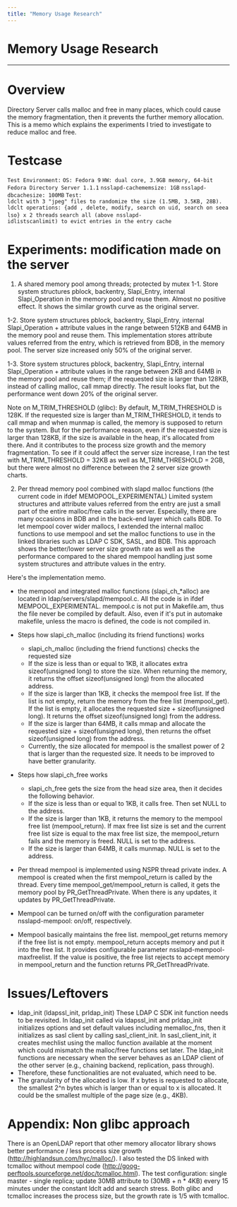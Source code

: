 ```yaml
---
title: "Memory Usage Research"
---
```


# Memory Usage Research
-----------------------

Overview
========

Directory Server calls malloc and free in many places, which could cause the memory fragmentation, then it prevents the further memory allocation. This is a memo which explains the experiments I tried to investigate to reduce malloc and free.

Testcase
========

`Test Environment:`
`OS: Fedora 9`
`HW: dual core, 3.9GB memory, 64-bit`
`Fedora Directory Server 1.1.1`
`nsslapd-cachememsize: 1GB`
`nsslapd-dbcachesize: 100MB`
`Test:`
`ldclt with 3 "jpeg" files to randomize the size (1.5MB, 3.5KB, 28B).`
`ldclt operations: {add , delete, modify, search on uid, search on seealso} x 2 threads`
`search all (above nsslapd-idlistscanlimit) to evict entries in the entry cache`

Experiments: modification made on the server
============================================

1. A shared memory pool among threads; protected by mutex
1-1. Store system structures pblock, backentry, Slapi\_Entry, internal Slapi\_Operation in the memory pool and reuse them.
Almost no positive effect. It shows the similar growth curve as the original server.

1-2. Store system structures pblock, backentry, Slapi\_Entry, internal Slapi\_Operation + attribute values in the range between 512KB and 64MB in the memory pool and reuse them.
This implementation stores attribute values referred from the entry, which is retrieved from BDB, in the memory pool. The server size increased only 50% of the original server.

1-3. Store system structures pblock, backentry, Slapi\_Entry, internal Slapi\_Operation + attribute values in the range between 2KB and 64MB in the memory pool and reuse them; if the requested size is larger than 128KB, instead of calling malloc, call mmap directly.
The result looks flat, but the performance went down 20% of the original server.

Note on M\_TRIM\_THRESHOLD (glibc): By default, M\_TRIM\_THRESHOLD is 128K. If the requested size is larger than M\_TRIM\_THRESHOLD, it tends to call mmap and when munmap is called, the memory is supposed to return to the system. But for the performance reason, even if the requested size is larger than 128KB, if the size is available in the heap, it's allocated from there. And it contributes to the process size growth and the memory fragmentation. To see if it could affect the server size increase, I ran the test with M\_TRIM\_THRESHOLD = 32KB as well as M\_TRIM\_THRESHOLD = 2GB, but there were almost no difference between the 2 server size growth charts.

2. Per thread memory pool combined with slapd malloc functions (the current code in ifdef MEMOPOOL\_EXPERIMENTAL)
Limited system structures and attribute values referred from the entry are just a small part of the entire malloc/free calls in the server. Especially, there are many occasions in BDB and in the back-end layer which calls BDB. To let mempool cover wider mallocs, I extended the internal malloc functions to use mempool and set the malloc functions to use in the linked libraries such as LDAP C SDK, SASL, and BDB. This approach shows the better/lower server size growth rate as well as the performance compared to the shared mempool handling just some system structures and attribute values in the entry.

Here's the implementation memo.

-   the mempool and integrated malloc functions (slapi\_ch\_\*alloc) are located in ldap/servers/slapd/mempool.c. All the code is in ifdef MEMPOOL\_EXPERIMENTAL. mempool.c is not put in Makefile.am, thus the file never be compiled by default. Also, even if it's put in automake makefile, unless the macro is defined, the code is not compiled in.
-   Steps how slapi\_ch\_malloc (including its friend functions) works
    -   slapi\_ch\_malloc (including the friend functions) checks the requested size
    -   If the size is less than or equal to 1KB, it allocates extra sizeof(unsigned long) to store the size. When returning the memory, it returns the offset sizeof(unsigned long) from the allocated address.
    -   If the size is larger than 1KB, it checks the mempool free list. If the list is not empty, return the memory from the free list (mempool\_get). If the list is empty, it allocates the requested size + sizeof(unsigned long). It returns the offset sizeof(unsigned long) from the address.
    -   If the size is larger than 64MB, it calls mmap and allocate the requested size + sizeof(unsigned long), then returns the offset sizeof(unsigned long) from the address.
    -   Currently, the size allocated for mempool is the smallest power of 2 that is larger than the requested size. It needs to be improved to have better granularity.
-   Steps how slapi\_ch\_free works
    -   slapi\_ch\_free gets the size from the head size area, then it decides the following behavior.
    -   If the size is less than or equal to 1KB, it calls free. Then set NULL to the address.
    -   If the size is larger than 1KB, it returns the memory to the mempool free list (mempool\_return). If max free list size is set and the current free list size is equal to the max free list size, the mempool\_return fails and the memory is freed. NULL is set to the address.
    -   If the size is larger than 64MB, it calls munmap. NULL is set to the address.

-   Per thread mempool is implemented using NSPR thread private index. A mempool is created when the first mempool\_return is called by the thread. Every time mempool\_get/mempool\_return is called, it gets the memory pool by PR\_GetThreadPrivate. When there is any updates, it updates by PR\_GetThreadPrivate.
-   Mempool can be turned on/off with the configuration parameter nsslapd-mempool: on/off, respectively.
-   Mempool basically maintains the free list. mempool\_get returns memory if the free list is not empty. mempool\_return accepts memory and put it into the free list. It provides configurable parameter nsslapd-mempool-maxfreelist. If the value is positive, the free list rejects to accept memory in mempool\_return and the function returns PR\_GetThreadPrivate.

Issues/Leftovers
================

-   ldap\_init (ldapssl\_init, prldap\_init) These LDAP C SDK init function needs to be revisited. In ldap\_init called via ldapssl\_init and prldap\_init initializes options and set default values including memalloc\_fns, then it initializes as sasl client by calling sasl\_client\_init. In sasl\_client\_init, it creates mechlist using the malloc function available at the moment which could mismatch the malloc/free functions set later. The ldap\_init functions are necessary when the server behaves as an LDAP client of the other server (e.g., chaining backend, replication, pass through).
-   Therefore, these functionalities are not evaluated, which need to be.
-   The granularity of the allocated is low. If x bytes is requested to allocate, the smallest 2\^n bytes which is larger than or equal to x is allocated. It could be the smallest multiple of the page size (e.g., 4KB).

Appendix: Non glibc approach
============================

There is an OpenLDAP report that other memory allocator library shows better performance / less process size growth (http://highlandsun.com/hyc/malloc/). I also tested the DS linked with tcmalloc without mempool code (http://goog-perftools.sourceforge.net/doc/tcmalloc.html). The test configuration: single master - single replica; update 30MB attribute to (30MB + n \* 4KB) every 15 minutes under the constant ldclt add and search stress. Both glibc and tcmalloc increases the process size, but the growth rate is 1/5 with tcmalloc.

